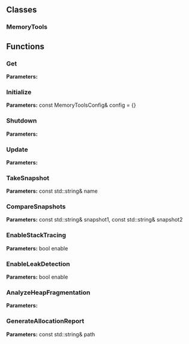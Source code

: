 
## Classes

### MemoryTools




## Functions

### Get



**Parameters:** 

### Initialize



**Parameters:** const MemoryToolsConfig& config = {}

### Shutdown



**Parameters:** 

### Update



**Parameters:** 

### TakeSnapshot



**Parameters:** const std::string& name

### CompareSnapshots



**Parameters:** const std::string& snapshot1, const std::string& snapshot2

### EnableStackTracing



**Parameters:** bool enable

### EnableLeakDetection



**Parameters:** bool enable

### AnalyzeHeapFragmentation



**Parameters:** 

### GenerateAllocationReport



**Parameters:** const std::string& path
